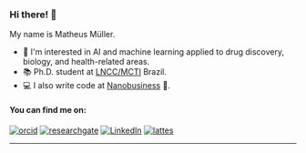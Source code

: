 ### Hi there! 👋

<!--<p >
<img src="https://i.pinimg.com/originals/2d/8a/44/2d8a44f05889b4a06bb35a0dafb7355e.gif" alt="hi" width="300" height="225">
</p>-->


My name is Matheus Müller. 

- 🧪 I'm interested in AI and machine learning applied to drug discovery, biology, and health-related areas.
- 📚 Ph.D. student at [LNCC/MCTI](http://gmmsb.lncc.br/) Brazil.
- 💻 I also write code at [Nanobusiness](https://nanobusiness.com.br/) 🚀.

#### You can find me on:

[![orcid](https://img.shields.io/badge/ORCID--_?style=social&logo=orcid)](https://orcid.org/0000-0002-0659-6365) [![researchgate](https://img.shields.io/badge/Research_Gate-00CCBB.svg?&style=flat&logo=ResearchGate&logoColor=white)](https://www.researchgate.net/profile/Matheus_Mueller2) [![LinkedIn](https://img.shields.io/badge/LinkedIn-0077B5?style=flat&logo=linkedin&logoColor=white)](https://www.linkedin.com/in/mullerpds) [![lattes](https://img.shields.io/badge/Lattes-CNPq-blue?style=flat)](http://lattes.cnpq.br/0364392354139129)

---
<!--
**mpds/mpds** is a ✨ _special_ ✨ repository because its `README.md` (this file) appears on your GitHub profile.

Here are some ideas to get you started:

- 🔭 I’m currently working on ...
- 🌱 I’m currently learning ...
- 👯 I’m looking to collaborate on ...
- 🤔 I’m looking for help with ...
- 💬 Ask me about ...
- 📫 How to reach me: ...
- 😄 Pronouns: ...
- ⚡ Fun fact: ...
-->
